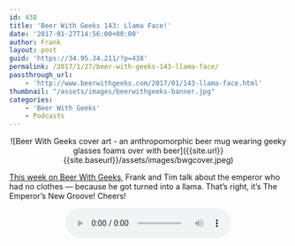 ```yaml
---
id: 438
title: 'Beer With Geeks 143: Llama Face!'
date: '2017-01-27T14:56:00+00:00'
author: Frank
layout: post
guid: 'https://34.95.34.211/?p=438'
permalink: /2017/1/27/beer-with-geeks-143-llama-face/
passthrough_url:
    - 'http://www.beerwithgeeks.com/2017/01/143-llama-face.html'
thumbnail: "/assets/images/beerwithgeeks-banner.jpg"
categories:
    - 'Beer With Geeks'
    - Podcasts
---
```

<div markdown="1" style="text-align: center;">
![Beer With Geeks cover art - an anthropomorphic beer mug wearing geeky glasses foams over with beer]({{site.url}}{{site.baseurl}}/assets/images/bwgcover.jpeg)
</div>

[This week on Beer With Geeks,](http://www.beerwithgeeks.com/2017/01/143-llama-face.html) Frank and Tim talk about the emperor who had no clothes — because he got turned into a llama. That’s right, it’s The Emperor’s New Groove! Cheers!

<div markdown="1" style="text-align: center;">
<audio controls>
  <source src="http://www.podtrac.com/pts/redirect.mp3/archive.org/download/BWG143/BWG143.mp3" type="audio/mpeg">
  Your browser does not support the audio element.
</audio>
</div>